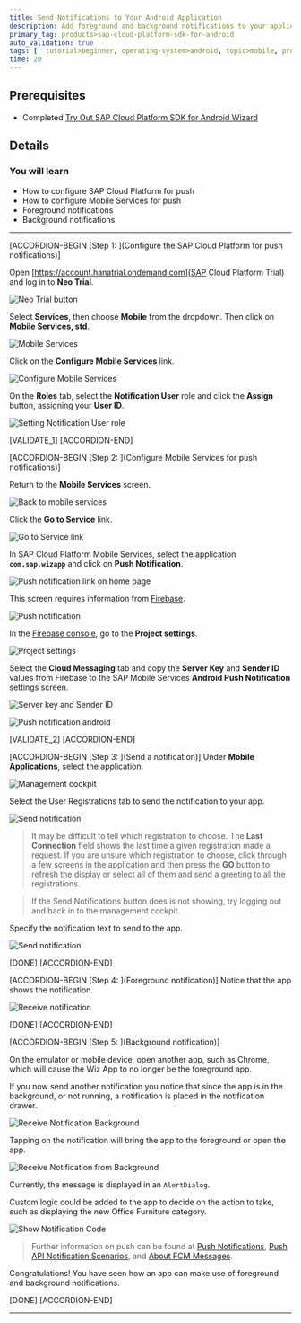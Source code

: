 ```yaml
---
title: Send Notifications to Your Android Application
description: Add foreground and background notifications to your application with help of Google Firebase.
primary_tag: products>sap-cloud-platform-sdk-for-android
auto_validation: true
tags: [  tutorial>beginner, operating-system>android, topic>mobile, products>sap-cloud-platform-sdk-for-android, products>sap-cloud-platform ]
time: 20
---
```



## Prerequisites  
- Completed [Try Out SAP Cloud Platform SDK for Android Wizard](https://developers.sap.com/tutorials/cp-sdk-android-wizard-app.html)


## Details
### You will learn
  - How to configure SAP Cloud Platform for push
  - How to configure Mobile Services for push
  - Foreground notifications
  - Background notifications

---

[ACCORDION-BEGIN [Step 1: ](Configure the SAP Cloud Platform for push notifications)]

Open [https://account.hanatrial.ondemand.com](SAP Cloud Platform Trial) and log in to **Neo Trial**.

![Neo Trial button](neo-trial-button.png)


Select **Services**, then choose **Mobile** from the dropdown.  Then click on **Mobile Services, std**.

![Mobile Services](mobile-services-in-cloud-cockpit.png)


Click on the **Configure Mobile Services** link.

![Configure Mobile Services](mobile-services-configure.png)


On the **Roles** tab, select the **Notification User** role and click the **Assign** button, assigning your **User ID**.

![Setting Notification User role](assigning-notification-user-role.png)

[VALIDATE_1]
[ACCORDION-END]

[ACCORDION-BEGIN [Step 2: ](Configure Mobile Services for push notifications)]

Return to the **Mobile Services** screen.

![Back to mobile services](back-to-mobile-services.png)


Click the **Go to Service** link.

![Go to Service link](go-to-mobile-services.png)


In SAP Cloud Platform Mobile Services, select the application **`com.sap.wizapp`** and click on **Push Notification**.

![Push notification link on home page](push-notification-button.png)


This screen requires information from [Firebase](https://firebase.google.com/).

![Push notification](push-notification-blank.png)


In the [Firebase console](https://console.firebase.google.com/), go to the **Project settings**.

![Project settings](firebase-project-settings-button.png)


Select the **Cloud Messaging** tab and copy the **Server Key** and **Sender ID** values from Firebase to the SAP Mobile Services **Android Push Notification** settings screen.

![Server key and Sender ID](serverkey-and-senderid.png)


![Push notification android](push-notification-android.png)

[VALIDATE_2]
[ACCORDION-END]

[ACCORDION-BEGIN [Step 3: ](Send a notification)]
Under **Mobile Applications**, select the application.

![Management cockpit](management-cockpit.png)


Select the User Registrations tab to send the notification to your app.  

![Send notification](send-notification.png)

>It may be difficult to tell which registration to choose. The **Last Connection** field shows the last time a given registration made a request.  If you are unsure which registration to choose, click through a few screens in the application and then press the **GO** button to refresh the display or select all of them and send a greeting to all the registrations.

>If the Send Notifications button does is not showing, try logging out and back in to the management cockpit.


Specify the notification text to send to the app.

![Send notification](send-notification2.png)

[DONE]
[ACCORDION-END]


[ACCORDION-BEGIN [Step 4: ](Foreground notification)]
Notice that the app shows the notification.

![Receive notification](receive-notification.png)

[DONE]
[ACCORDION-END]

[ACCORDION-BEGIN [Step 5: ](Background notification)]

On the emulator or mobile device, open another app, such as Chrome, which will cause the Wiz App to no longer be the foreground app.

If you now send another notification you notice that since the app is in the background, or not running, a notification is placed in the notification drawer.

![Receive Notification Background](receive-notification-background.png)


Tapping on the notification will bring the app to the foreground or open the app.

![Receive Notification from Background](receive-notification.png)


Currently, the message is displayed in an `AlertDialog`.  

Custom logic could be added to the app to decide on the action to take, such as displaying the new Office Furniture category.

![Show Notification Code](show-notification-code.png)


>Further information on push can be found at [Push Notifications](https://help.sap.com/doc/c2d571df73104f72b9f1b73e06c5609a/Latest/en-US/docs/user-guide/foundation/remotenotification.html), [Push API Notification Scenarios](https://help.sap.com/viewer/38dbd9fbb49240f3b4d954e92335e670/Cloud/en-US/aaec2dbe78ec4fc08ef0a605a899e3dd.html), and [About FCM Messages](https://firebase.google.com/docs/cloud-messaging/concept-options).


Congratulations! You have seen how an app can make use of foreground and background notifications.

[DONE]
[ACCORDION-END]

---
